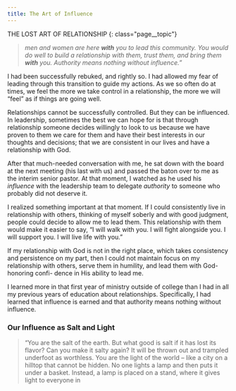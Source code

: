 ```yaml
---
title: The Art of Influence
---
```

THE LOST ART OF RELATIONSHIP
{: class="page__topic"}

> _men and women are here_ **_with_** _you to lead this community. You
> would do well to build a relationship with them, trust them,
> and bring them_ **_with_** _you. Authority means nothing without
> influence.”_

I had been successfully rebuked, and rightly so. I had allowed my fear of
leading through this transition to guide my actions. As we so often do at times,
we feel the more we take control in a relationship, the more we will “feel” as if
things are going well.

Relationships cannot be successfully controlled. But they can be influenced.
In leadership, sometimes the best we can hope for is that through relationship
someone decides willingly to look to us because we have proven to them we care
for them and have their best interests in our thoughts and decisions; that we are
consistent in our lives and have a relationship with God.

After that much-needed conversation with me, he sat down with the board
at the next meeting (his last with us) and passed the baton over to me as the
interim senior pastor. At that moment, I watched as he used his _influence_ with
the leadership team to delegate _authority_ to someone who probably did not
deserve it.

I realized something important at that moment. If I could consistently live
in relationship with others, thinking of myself soberly and with good judgment,
people could decide to allow me to lead them. This relationship with them
would make it easier to say, “I will walk with you. I will fight alongside you. I
will support you. I will live life with you.”

If my relationship with God is not in the right place, which takes consistency
and persistence on my part, then I could not maintain focus on my relationship
with others, serve them in humility, and lead them with God-honoring confi-
dence in His ability to lead me.

I learned more in that first year of ministry outside of college than I had in
all my previous years of education about relationships. Specifically, I had learned
that influence is earned and that authority means nothing without influence.

### Our Influence as Salt and Light

> “You are the salt of the earth. But what good is salt if it has
> lost its flavor? Can you make it salty again? It will be thrown
> out and trampled underfoot as worthless. You are the light of
> the world – like a city on a hilltop that cannot be hidden. No
> one lights a lamp and then puts it under a basket. Instead, a
> lamp is placed on a stand, where it gives light to everyone in